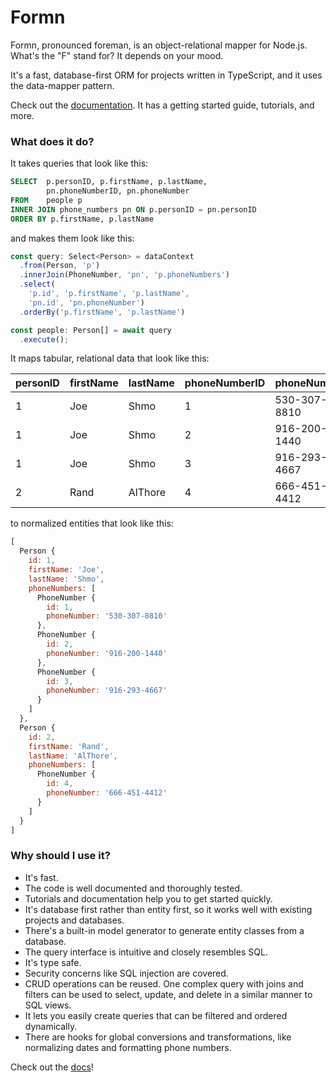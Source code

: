 # Formn

Formn, pronounced foreman, is an object-relational mapper for Node.js. What's
the "F" stand for? It depends on your mood.

It's a fast, database-first ORM for projects written in TypeScript, and it uses
the data-mapper pattern.

Check out the
[documentation](https://benbotto.github.io/doc/formn/5.x.x/).  It
has a getting started guide, tutorials, and more.

### What does it do?

It takes queries that look like this:

```sql
SELECT  p.personID, p.firstName, p.lastName,
        pn.phoneNumberID, pn.phoneNumber
FROM    people p
INNER JOIN phone_numbers pn ON p.personID = pn.personID
ORDER BY p.firstName, p.lastName
```

and makes them look like this:

```typescript
const query: Select<Person> = dataContext
  .from(Person, 'p')
  .innerJoin(PhoneNumber, 'pn', 'p.phoneNumbers')
  .select(
    'p.id', 'p.firstName', 'p.lastName',
    'pn.id', 'pn.phoneNumber')
  .orderBy('p.firstName', 'p.lastName')

const people: Person[] = await query
  .execute();
```

It maps tabular, relational data that look like this:

| personID | firstName | lastName | phoneNumberID | phoneNumber  |
|----------|-----------|----------|---------------|--------------|
| 1        | Joe       | Shmo     | 1             | 530-307-8810 |
| 1        | Joe       | Shmo     | 2             | 916-200-1440 |
| 1        | Joe       | Shmo     | 3             | 916-293-4667 |
| 2        | Rand      | AlThore  | 4             | 666-451-4412 |

to normalized entities that look like this:

```javascript
[
  Person {
    id: 1,
    firstName: 'Joe',
    lastName: 'Shmo',
    phoneNumbers: [
      PhoneNumber {
        id: 1,
        phoneNumber: '530-307-8810'
      },
      PhoneNumber {
        id: 2,
        phoneNumber: '916-200-1440'
      },
      PhoneNumber {
        id: 3,
        phoneNumber: '916-293-4667'
      }
    ]
  },
  Person {
    id: 2,
    firstName: 'Rand',
    lastName: 'AlThore',
    phoneNumbers: [
      PhoneNumber {
        id: 4,
        phoneNumber: '666-451-4412'
      }
    ]
  }
]
```

### Why should I use it?

* It's fast.
* The code is well documented and thoroughly tested.
* Tutorials and documentation help you to get started quickly.
* It's database first rather than entity first, so it works well with existing
  projects and databases.
* There's a built-in model generator to generate entity classes from a
  database.
* The query interface is intuitive and closely resembles SQL.
* It's type safe.
* Security concerns like SQL injection are covered.
* CRUD operations can be reused.  One complex query with joins and filters can
  be used to select, update, and delete in a similar manner to SQL views.
* It lets you easily create queries that can be filtered and ordered
  dynamically.
* There are hooks for global conversions and transformations, like normalizing
  dates and formatting phone numbers.

Check out the
[docs](https://benbotto.github.io/doc/formn/5.x.x/)!

